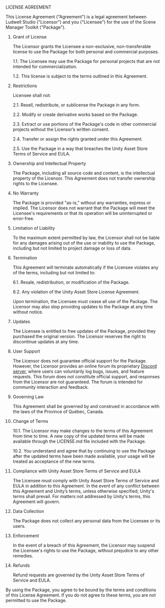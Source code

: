 LICENSE AGREEMENT

This License Agreement ("Agreement") is a legal agreement between Ludwell Studio ("Licensor") and you ("Licensee") for the use of the Scene Manager Toolkit ("Package").

1. Grant of License

   The Licensor grants the Licensee a non-exclusive, non-transferable license to use the Package for both personal and commercial purposes.

   1.1. The Licensee may use the Package for personal projects that are not intended for commercialization.

   1.2. This license is subject to the terms outlined in this Agreement.


2. Restrictions

   Licensee shall not:

   2.1. Resell, redistribute, or sublicense the Package in any form.

   2.2. Modify or create derivative works based on the Package.

   2.3. Extract or use portions of the Package's code in other commercial projects without the Licensor’s written consent.

   2.4. Transfer or assign the rights granted under this Agreement.

   2.5. Use the Package in a way that breaches the Unity Asset Store Terms of Service and EULA.


3. Ownership and Intellectual Property

   The Package, including all source code and content, is the intellectual property of the Licensor. This Agreement does not transfer ownership rights to the Licensee.


4. No Warranty

   The Package is provided "as-is," without any warranties, express or implied. The Licensor does not warrant that the Package will meet the Licensee's requirements or that its operation will be uninterrupted or error-free.


5. Limitation of Liability

   To the maximum extent permitted by law, the Licensor shall not be liable for any damages arising out of the use or inability to use the Package, including but not limited to project damage or loss of data.


6. Termination

   This Agreement will terminate automatically if the Licensee violates any of the terms, including but not limited to:

   6.1. Resale, redistribution, or modification of the Package.

   6.2. Any violation of the Unity Asset Store License Agreement.

   Upon termination, the Licensee must cease all use of the Package. The Licensor may also stop providing updates to the Package at any time without notice.


7. Updates

   The Licensee is entitled to free updates of the Package, provided they purchased the original version. The Licensor reserves the right to discontinue updates at any time.


8. User Support

   The Licensor does not guarantee official support for the Package. However, the Licensor provides an online forum its proprietary [Discord server](https://discord.com/invite/nMRNQUVUFG), where users can voluntarily log bugs, issues, and feature requests. This forum does not constitute official support, and responses from the Licensor are not guaranteed. The forum is intended for community interaction and feedback.


9. Governing Law

   This Agreement shall be governed by and construed in accordance with the laws of the Province of Québec, Canada.


10. Change of Terms

    10.1. The Licensor may make changes to the terms of this Agreement from time to time. A new copy of the updated terms will be made available through the LICENSE.md file included with the Package.

    10.2. You understand and agree that by continuing to use the Package after the updated terms have been made available, your usage will be treated as acceptance of the new terms.


11. Compliance with Unity Asset Store Terms of Service and EULA

    The Licensee must comply with Unity Asset Store Terms of Service and EULA in addition to this Agreement. In the event of any conflict between this Agreement and Unity’s terms, unless otherwise specified, Unity's terms shall prevail. For matters not addressed by Unity's terms, this Agreement will govern.


12. Data Collection

    The Package does not collect any personal data from the Licensee or its users.


13. Enforcement

    In the event of a breach of this Agreement, the Licensor may suspend the Licensee's rights to use the Package, without prejudice to any other remedies.


14. Refunds

    Refund requests are governed by the Unity Asset Store Terms of Service and EULA.

By using the Package, you agree to be bound by the terms and conditions of this License Agreement. If you do not agree to these terms, you are not permitted to use the Package.